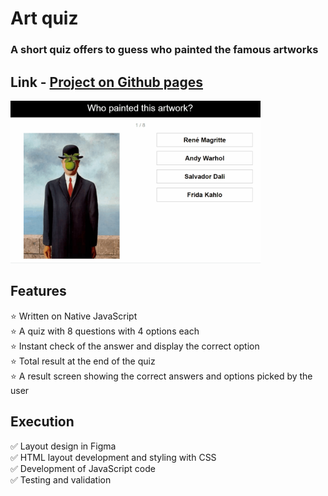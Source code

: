 # Art quiz
### A short quiz offers to guess who painted the famous artworks
## Link - [Project on Github pages](https://tatianamoseeva.github.io/Artquiz/)

<img src="https://github.com/TatianaMoseeva/Artquiz/blob/main/quiz.gif" width="400"/>

## Features 

:star: Written on Native JavaScript  
:star: A quiz with 8 questions with 4 options each  
:star: Instant check of the answer and display the correct option  
:star: Total result at the end of the quiz  
:star: A result screen showing the correct answers and options picked by the user  

## Execution

:white_check_mark: Layout design in Figma  
:white_check_mark: HTML layout development and styling with CSS  
:white_check_mark: Development of JavaScript code  
:white_check_mark: Testing and validation  
